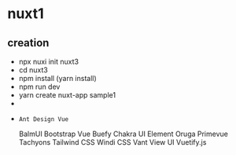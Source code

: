 # nuxt1

## creation
-   npx nuxi init nuxt3
-   cd nuxt3
-   npm install (yarn install)
-   npm run dev
-   yarn create nuxt-app sample1
-     
-     Ant Design Vue
  BalmUI
  Bootstrap Vue
  Buefy
  Chakra UI
  Element
  Oruga
  Primevue
  Tachyons
  Tailwind CSS
  Windi CSS
  Vant
  View UI
  Vuetify.js